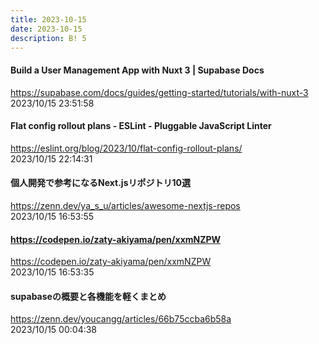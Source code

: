 ```yaml
---
title: 2023-10-15
date: 2023-10-15
description: B! 5
---
```


#### Build a User Management App with Nuxt 3 | Supabase Docs
https://supabase.com/docs/guides/getting-started/tutorials/with-nuxt-3<br>
2023/10/15 23:51:58<br>


#### Flat config rollout plans - ESLint - Pluggable JavaScript Linter
https://eslint.org/blog/2023/10/flat-config-rollout-plans/<br>
2023/10/15 22:14:31<br>


#### 個人開発で参考になるNext.jsリポジトリ10選
https://zenn.dev/ya_s_u/articles/awesome-nextjs-repos<br>
2023/10/15 16:53:55<br>


#### https://codepen.io/zaty-akiyama/pen/xxmNZPW
https://codepen.io/zaty-akiyama/pen/xxmNZPW<br>
2023/10/15 16:53:35<br>


#### supabaseの概要と各機能を軽くまとめ
https://zenn.dev/youcangg/articles/66b75ccba6b58a<br>
2023/10/15 00:04:38<br>


